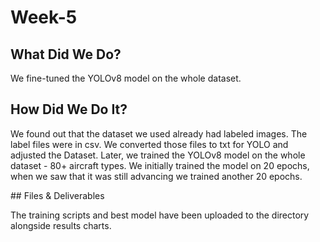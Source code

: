 # Week-5



## What Did We Do?



We fine-tuned the YOLOv8 model on the whole dataset.



## How Did We Do It?



We found out that the dataset we used already had labeled images. The label files were in csv. We converted those files to txt for YOLO and adjusted the Dataset. Later, we trained the YOLOv8 model on the whole dataset - 80+ aircraft types. We initially trained the model on 20 epochs, when we saw that it was still advancing we trained another 20 epochs.



\## Files \& Deliverables



The training scripts and best model have been uploaded to the directory alongside results charts.

